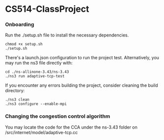 # CS514-ClassProject

### Onboarding

Run the ./setup.sh file to install the necessary dependencies.

```
chmod +x setup.sh
./setup.sh
```

There's a launch.json configuration to run the project test.
Alternatively, you may run the ns3 file directly with:

```
cd ./ns-allinone-3.43/ns-3.43
./ns3 run adaptive-tcp-test
```

If you encounter any errors building the project, consider cleaning the build directory:

```
./ns3 clean
./ns3 configure --enable-mpi
```

### Changing the congestion control algorithm
You may locate the code for the CCA under the ns-3.43 folder
on /src/internet/model/adaptive-tcp.cc